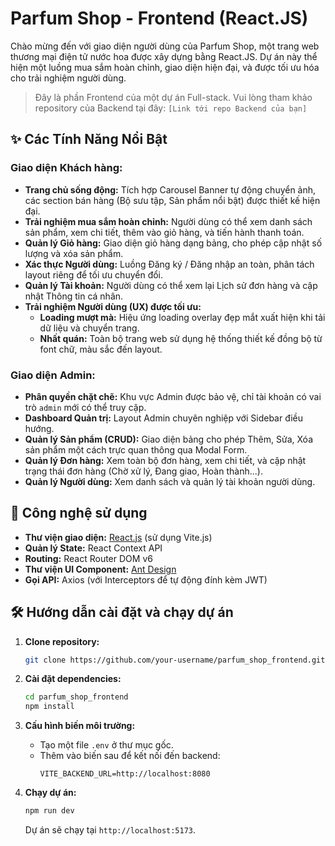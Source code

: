 # Parfum Shop - Frontend (React.JS)

Chào mừng đến với giao diện người dùng của Parfum Shop, một trang web thương mại điện tử nước hoa được xây dựng bằng React.JS. Dự án này thể hiện một luồng mua sắm hoàn chỉnh, giao diện hiện đại, và được tối ưu hóa cho trải nghiệm người dùng.

> Đây là phần Frontend của một dự án Full-stack. Vui lòng tham khảo repository của Backend tại đây: `[Link tới repo Backend của bạn]`

## ✨ Các Tính Năng Nổi Bật

### Giao diện Khách hàng:
- **Trang chủ sống động:** Tích hợp Carousel Banner tự động chuyển ảnh, các section bán hàng (Bộ sưu tập, Sản phẩm nổi bật) được thiết kế hiện đại.
- **Trải nghiệm mua sắm hoàn chỉnh:** Người dùng có thể xem danh sách sản phẩm, xem chi tiết, thêm vào giỏ hàng, và tiến hành thanh toán.
- **Quản lý Giỏ hàng:** Giao diện giỏ hàng dạng bảng, cho phép cập nhật số lượng và xóa sản phẩm.
- **Xác thực Người dùng:** Luồng Đăng ký / Đăng nhập an toàn, phân tách layout riêng để tối ưu chuyển đổi.
- **Quản lý Tài khoản:** Người dùng có thể xem lại Lịch sử đơn hàng và cập nhật Thông tin cá nhân.
- **Trải nghiệm Người dùng (UX) được tối ưu:**
  - **Loading mượt mà:** Hiệu ứng loading overlay đẹp mắt xuất hiện khi tải dữ liệu và chuyển trang.
  - **Nhất quán:** Toàn bộ trang web sử dụng hệ thống thiết kế đồng bộ từ font chữ, màu sắc đến layout.

### Giao diện Admin:
- **Phân quyền chặt chẽ:** Khu vực Admin được bảo vệ, chỉ tài khoản có vai trò `admin` mới có thể truy cập.
- **Dashboard Quản trị:** Layout Admin chuyên nghiệp với Sidebar điều hướng.
- **Quản lý Sản phẩm (CRUD):** Giao diện bảng cho phép Thêm, Sửa, Xóa sản phẩm một cách trực quan thông qua Modal Form.
- **Quản lý Đơn hàng:** Xem toàn bộ đơn hàng, xem chi tiết, và cập nhật trạng thái đơn hàng (Chờ xử lý, Đang giao, Hoàn thành...).
- **Quản lý Người dùng:** Xem danh sách và quản lý tài khoản người dùng.

## 🚀 Công nghệ sử dụng

- **Thư viện giao diện:** [React.js](https://reactjs.org/) (sử dụng Vite.js)
- **Quản lý State:** React Context API
- **Routing:** React Router DOM v6
- **Thư viện UI Component:** [Ant Design](https://ant.design/)
- **Gọi API:** Axios (với Interceptors để tự động đính kèm JWT)

## 🛠️ Hướng dẫn cài đặt và chạy dự án

1. **Clone repository:**
   ```bash
   git clone https://github.com/your-username/parfum_shop_frontend.git
   ```

2. **Cài đặt dependencies:**
   ```bash
   cd parfum_shop_frontend
   npm install
   ```

3. **Cấu hình biến môi trường:**
   - Tạo một file `.env` ở thư mục gốc.
   - Thêm vào biến sau để kết nối đến backend:
     ```
     VITE_BACKEND_URL=http://localhost:8080
     ```

4. **Chạy dự án:**
   ```bash
   npm run dev
   ```
   Dự án sẽ chạy tại `http://localhost:5173`.